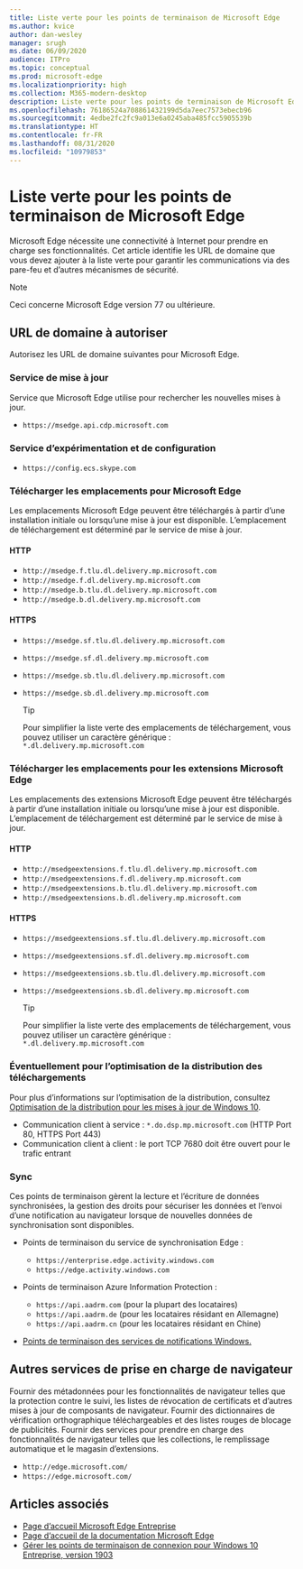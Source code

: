 ```yaml
---
title: Liste verte pour les points de terminaison de Microsoft Edge
ms.author: kvice
author: dan-wesley
manager: srugh
ms.date: 06/09/2020
audience: ITPro
ms.topic: conceptual
ms.prod: microsoft-edge
ms.localizationpriority: high
ms.collection: M365-modern-desktop
description: Liste verte pour les points de terminaison de Microsoft Edge
ms.openlocfilehash: 76186524a708861432199d5da7eec7573ebecb96
ms.sourcegitcommit: 4edbe2fc2fc9a013e6a0245aba485fcc5905539b
ms.translationtype: HT
ms.contentlocale: fr-FR
ms.lasthandoff: 08/31/2020
ms.locfileid: "10979853"
---
```

# Liste verte pour les points de terminaison de Microsoft Edge

Microsoft Edge nécessite une connectivité à Internet pour prendre en charge ses fonctionnalités. Cet article identifie les URL de domaine que vous devez ajouter à la liste verte pour garantir les communications via des pare-feu et d’autres mécanismes de sécurité.

> [!NOTE]
> Ceci concerne Microsoft Edge version 77 ou ultérieure.

## URL de domaine à autoriser

Autorisez les URL de domaine suivantes pour Microsoft Edge.

### Service de mise à jour

Service que Microsoft Edge utilise pour rechercher les nouvelles mises à jour.

- `https://msedge.api.cdp.microsoft.com`

### Service d’expérimentation et de configuration

- `https://config.ecs.skype.com`

### Télécharger les emplacements pour Microsoft Edge

Les emplacements Microsoft Edge peuvent être téléchargés à partir d’une installation initiale ou lorsqu’une mise à jour est disponible. L’emplacement de téléchargement est déterminé par le service de mise à jour.

#### HTTP

- `http://msedge.f.tlu.dl.delivery.mp.microsoft.com`
- `http://msedge.f.dl.delivery.mp.microsoft.com`
- `http://msedge.b.tlu.dl.delivery.mp.microsoft.com`
- `http://msedge.b.dl.delivery.mp.microsoft.com`

#### HTTPS

- `https://msedge.sf.tlu.dl.delivery.mp.microsoft.com`
- `https://msedge.sf.dl.delivery.mp.microsoft.com`
- `https://msedge.sb.tlu.dl.delivery.mp.microsoft.com`
- `https://msedge.sb.dl.delivery.mp.microsoft.com`

  > [!TIP]
  > Pour simplifier la liste verte des emplacements de téléchargement, vous pouvez utiliser un caractère générique : `*.dl.delivery.mp.microsoft.com`

### Télécharger les emplacements pour les extensions Microsoft Edge

Les emplacements des extensions Microsoft Edge peuvent être téléchargés à partir d’une installation initiale ou lorsqu’une mise à jour est disponible. L’emplacement de téléchargement est déterminé par le service de mise à jour.

#### HTTP

- `http://msedgeextensions.f.tlu.dl.delivery.mp.microsoft.com`
- `http://msedgeextensions.f.dl.delivery.mp.microsoft.com`
- `http://msedgeextensions.b.tlu.dl.delivery.mp.microsoft.com`
- `http://msedgeextensions.b.dl.delivery.mp.microsoft.com`

#### HTTPS

- `https://msedgeextensions.sf.tlu.dl.delivery.mp.microsoft.com`
- `https://msedgeextensions.sf.dl.delivery.mp.microsoft.com`
- `https://msedgeextensions.sb.tlu.dl.delivery.mp.microsoft.com`
- `https://msedgeextensions.sb.dl.delivery.mp.microsoft.com`

  > [!TIP]
  > Pour simplifier la liste verte des emplacements de téléchargement, vous pouvez utiliser un caractère générique : `*.dl.delivery.mp.microsoft.com`

### Éventuellement pour l’optimisation de la distribution des téléchargements

Pour plus d’informations sur l’optimisation de la distribution, consultez [Optimisation de la distribution pour les mises à jour de Windows 10](https://aka.ms/waas-do).

- Communication client à service : `*.do.dsp.mp.microsoft.com` (HTTP Port 80, HTTPS Port 443)
- Communication client à client : le port TCP 7680 doit être ouvert pour le trafic entrant

### Sync

Ces points de terminaison gèrent la lecture et l’écriture de données synchronisées, la gestion des droits pour sécuriser les données et l’envoi d’une notification au navigateur lorsque de nouvelles données de synchronisation sont disponibles.

- Points de terminaison du service de synchronisation Edge :

  - `https://enterprise.edge.activity.windows.com`
  - `https://edge.activity.windows.com`

- Points de terminaison Azure Information Protection :

  - `https://api.aadrm.com` (pour la plupart des locataires)
  - `https://api.aadrm.de` (pour les locataires résidant en Allemagne)
  - `https://api.aadrm.cn` (pour les locataires résidant en Chine)

- [Points de terminaison des services de notifications Windows.](https://docs.microsoft.com/windows/uwp/design/shell/tiles-and-notifications/firewall-allowlist-config)

## Autres services de prise en charge de navigateur

Fournir des métadonnées pour les fonctionnalités de navigateur telles que la protection contre le suivi, les listes de révocation de certificats et d’autres mises à jour de composants de navigateur. Fournir des dictionnaires de vérification orthographique téléchargeables et des listes rouges de blocage de publicités. Fournir des services pour prendre en charge des fonctionnalités de navigateur telles que les collections, le remplissage automatique et le magasin d’extensions.

- `http://edge.microsoft.com/`
- `https://edge.microsoft.com/`

## Articles associés

- [Page d’accueil Microsoft Edge Entreprise](https://aka.ms/EdgeEnterprise)
- [Page d’accueil de la documentation Microsoft Edge](https://docs.microsoft.com/DeployEdge/)
- [Gérer les points de terminaison de connexion pour Windows 10 Entreprise, version 1903](https://docs.microsoft.com/windows/privacy/manage-windows-1903-endpoints)
